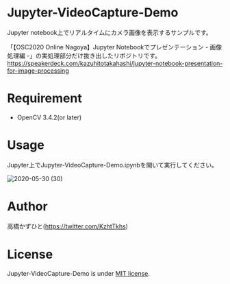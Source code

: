 # Jupyter-VideoCapture-Demo
Jupyter notebook上でリアルタイムにカメラ画像を表示するサンプルです。

「【OSC2020 Online Nagoya】Jupyter Notebookでプレゼンテーション - 画像処理編 -」の実処理部分だけ抜き出したリポジトリです。
https://speakerdeck.com/kazuhitotakahashi/jupyter-notebook-presentation-for-image-processing

# Requirement
 
* OpenCV 3.4.2(or later)

# Usage
Jupyter上でJupyter-VideoCapture-Demo.ipynbを開いて実行してください。

![2020-05-30 (30)](https://user-images.githubusercontent.com/37477845/83322462-ea6a9580-a292-11ea-88e0-ab5a17c74c8c.png)

# Author
高橋かずひと(https://twitter.com/KzhtTkhs)

# License

Jupyter-VideoCapture-Demo is under [MIT license](LICENSE.md).
